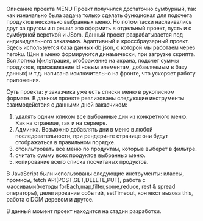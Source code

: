 Описание проекта MENU
Проект получился достаточно сумбурный, так как изначально была задача только сделать функционал для подсчета продуктов несколько выбранных меню. Но потом таски наслаивались друг за другом и я решил это оформить в отдельный проект, пусть и с сумбурной версткой и JSom.
Данный проект разрабатывается под индивидуального заказчика. Адаптивный и кроссбраузерный проект.
Здесь используется база данных db.json, с которой мы работаем через heroku.
!Дни в меню формируются динамически, при загрузке скрипта. Вся логика (фильтрация, отображение на экрана, подсчет суммы продуктов, присваивание id новым элементам, добавляемым в базу данных) и т.д. написана исключительно на фронте, что ускоряет работу приложения. 


Суть проекта: у заказчика уже есть списки меню в рукописном формате. В данном проекте реализованы следующие инструменты взаимодействия с данными дней заказчиком:
1. удалять одним кликом все выбранные дни из конкретного меню. Как на странице, так и на сервере.
2. Админка. Возможно добавлять дни в меню в любой последовательности, при рендеринге странице они будут отображаться в правильном порядке.
3. отфильтровать все меню по продуктам, которые выберет в фильтре.
4. считать сумму всех продуктов выбранных меню.
5. копирование всего списка посчитаных продуктов.

В JavaScript были использованы следующие инструменты: классы, промисы, fetch API(POST,GET,DELETE,PUT), работа с массивами(методы forEach,map,filter,some,reduce, rest & spread операторы), делегирование событий, setTimeout, контекст вызова this, работа с DOM деревом и другое.

В данный момент проект находится на стадии разработки.
